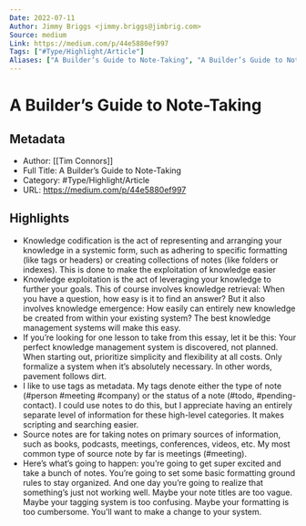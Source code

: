 ```yaml
---
Date: 2022-07-11
Author: Jimmy Briggs <jimmy.briggs@jimbrig.com>
Source: medium
Link: https://medium.com/p/44e5880ef997
Tags: ["#Type/Highlight/Article"]
Aliases: ["A Builder’s Guide to Note-Taking", "A Builder’s Guide to Note-Taking"]
---
```

# A Builder’s Guide to Note-Taking

## Metadata
- Author: [[Tim Connors]]
- Full Title: A Builder’s Guide to Note-Taking
- Category: #Type/Highlight/Article
- URL: https://medium.com/p/44e5880ef997

## Highlights
- Knowledge codification is the act of representing and arranging your knowledge in a systemic form, such as adhering to specific formatting (like tags or headers) or creating collections of notes (like folders or indexes). This is done to make the exploitation of knowledge easier
- Knowledge exploitation is the act of leveraging your knowledge to further your goals. This of course involves knowledge retrieval: When you have a question, how easy is it to find an answer? But it also involves knowledge emergence: How easily can entirely new knowledge be created from within your existing system? The best knowledge management systems will make this easy.
- If you’re looking for one lesson to take from this essay, let it be this: Your perfect knowledge management system is discovered, not planned. When starting out, prioritize simplicity and flexibility at all costs. Only formalize a system when it’s absolutely necessary. In other words, pavement follows dirt.
- I like to use tags as metadata. My tags denote either the type of note (#person #meeting #company) or the status of a note (#todo, #pending-contact). I could use notes to do this, but I appreciate having an entirely separate level of information for these high-level categories. It makes scripting and searching easier.
- Source notes are for taking notes on primary sources of information, such as books, podcasts, meetings, conferences, videos, etc. My most common type of source note by far is meetings (#meeting).
- Here’s what’s going to happen: you’re going to get super excited and take a bunch of notes. You’re going to set some basic formatting ground rules to stay organized. And one day you’re going to realize that something’s just not working well. Maybe your note titles are too vague. Maybe your tagging system is too confusing. Maybe your formatting is too cumbersome. You’ll want to make a change to your system.
